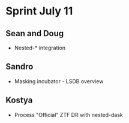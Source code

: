 # Sprint July 11

## Sean and Doug

- Nested-* integration

## Sandro

- Masking incubator - LSDB overview

## Kostya

- Process "Official" ZTF DR with nested-dask
